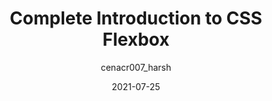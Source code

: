 ---
author: cenacr007_harsh
date: 2021-07-25
permalink: false
publisher: thepracticaldev
tags:
  - css
  - layout
target_url: https://dev.to/cenacr007_harsh/complete-introduction-to-css-flexbox-1fhl
title: Complete Introduction to CSS Flexbox
---